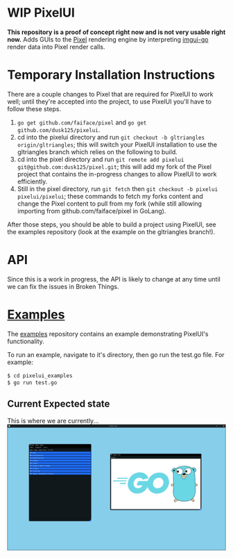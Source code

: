 # WIP PixelUI
**This repository is a proof of concept right now and is not very usable right now.**
Adds GUIs to the [Pixel](https://github.com/faiface/pixel) rendering engine by interpreting [imgui-go](https://github.com/inkyblackness/imgui-go) render data into Pixel render calls.

# Temporary Installation Instructions
There are a couple changes to Pixel that are required for PixelUI to work well; until they're accepted into the project, to use PixelUI you'll have to follow these steps.
1. `go get github.com/faiface/pixel` and `go get github.com/dusk125/pixelui`.
2. cd into the pixelui directory and run `git checkout -b gltriangles origin/gltriangles`; this will switch your PixelUI installation to use the gltriangles branch which relies on the following to build.
3. cd into the pixel directory and run `git remote add pixelui git@github.com:dusk125/pixel.git`; this will add my fork of the Pixel project that contains the in-progress changes to allow PixelUI to work efficiently.
4. Still in the pixel directory, run `git fetch` then `git checkout -b pixelui pixelui/pixelui`; these commands to fetch my forks content and change the Pixel content to pull from my fork (while still allowing importing from github.com/faiface/pixel in GoLang).

After those steps, you should be able to build a project using PixelUI, see the examples repository (look at the example on the gltriangles branch!).

# API
Since this is a work in progress, the API is likely to change at any time until we can fix the issues in Broken Things.

# [Examples](https://github.com/dusk125/pixelui_examples)
The [examples](https://github.com/dusk125/pixelui_examples) repository contains an example demonstrating PixelUI's functionality.

To run an example, navigate to it's directory, then go run the test.go file. For example:

```
$ cd pixelui_examples
$ go run test.go
```

## Current Expected state
This is where we are currently...
![Current State](https://github.com/dusk125/pixelui_examples/blob/master/screenshots/current_state.png)
